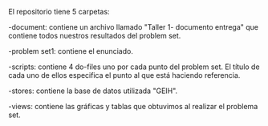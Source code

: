 
El repositorio tiene 5 carpetas:

-document: contiene un archivo llamado "Taller 1- documento entrega" que contiene todos nuestros resultados del problem set.

-problem set1: contiene el enunciado.

-scripts: contiene 4 do-files uno por cada punto del problem set. El título de cada uno de ellos especifica el punto al que está haciendo referencia.

-stores: contiene la base de datos utilizada "GEIH".

-views: contiene las gráficas y tablas que obtuvimos al realizar el problema set.

